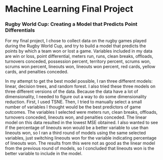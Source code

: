 # Machine Learning Final Project

### Rugby World Cup: Creating a Model that Predicts Point Differentials

For my final project, I chose to collect data on the rugby games played during the Rugby World Cup, and try to build a model that predicts the points by which a team won or lost a game. Variables included in my data are win or loss, point differential, meters run, runs, clean breaks, offloads, turnovers conceded, possession percent, territory percent, scrums won, scrums won percent, lineouts won, lineouts won percent, red cards, yellow cards, and penalties conceded. 

In my attempt to get the best model possible, I ran three different models: linear, decision trees, and random forest. I also tried these three models on three different versions of the data. Because the data have a lot of dimensionality, I needed to figure out a way to do some dimensionality reduction. First, I used TSNE. Then, I tried to manually select a small number of variables I thought would be the best predictors of game outcomes. The variables I selected were meters run, clean breaks, offloads, turnovers conceded, lineouts won, and penalties conceded. The linear model on this data resulted in the lowest MSE obtained. I also wanted to see if the percentage of lineouts won would be a better variable to use than lineouts won, so I ran a third round of models using the same selected variables, just switching lineouts won for the variable indicating percentage of lineouts won. The results from this were not as good as the linear model from the previous round of models, so I concluded that lineouts won is the better variable to include in the model. 
